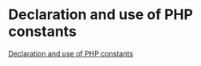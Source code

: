 # Declaration and use of PHP constants
[Declaration and use of PHP constants](https://aiwithcloud.com/2022/09/19/declaration_and_use_of_php_constants/)